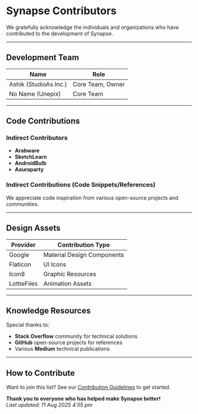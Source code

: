 # Synapse Contributors

We gratefully acknowledge the individuals and organizations who have contributed to the development of Synapse.

---

## Development Team

| Name       | Role                          |
|-------------------|-------------------------------|
| Ashik (StudioAs Inc.)            | Core Team, Owner             |
| No Name (Unepix)       | Core Team |

---

## Code Contributions

### Indirect Contributors
- **Arabware**  
- **SketchLearn**  
- **AndroidBulb**  
- **Aauraparty**  

### Indirect Contributions (Code Snippets/References)
We appreciate code inspiration from various open-source projects and communities.

---

## Design Assets

| Provider          | Contribution Type            |
|-------------------|------------------------------|
| Google            | Material Design Components   |
| Flaticon          | UI Icons                     |
| Icon8             | Graphic Resources            |
| LottieFiles       | Animation Assets             |

---

## Knowledge Resources

Special thanks to:
- **Stack Overflow** community for technical solutions
- **GitHub** open-source projects for references
- Various **Medium** technical publications

---

## How to Contribute

Want to join this list? See our [Contribution Guidelines](CONTRIBUTING.md) to get started.

**Thank you to everyone who has helped make Synapse better!**  
*Last updated: 11 Aug 2025 4:55 pm*